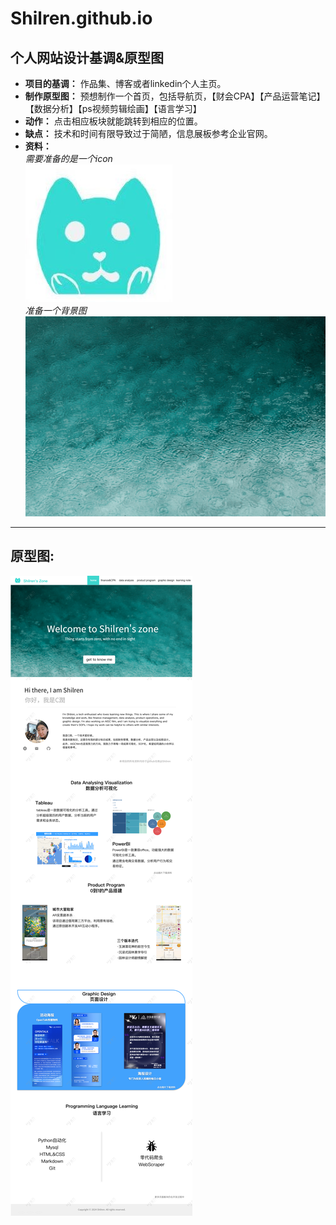 # Shilren.github.io
## 个人网站设计基调&原型图
- **项目的基调：**
作品集、博客或者linkedin个人主页。
- **制作原型图：**
预想制作一个首页，包括导航页，【财会CPA】【产品运营笔记】【数据分析】【ps视频剪辑绘画】【语言学习】
- **动作：**
点击相应板块就能跳转到相应的位置。
- **缺点：**
技术和时间有限导致过于简陋，信息展板参考企业官网。
- **资料：**  
    *需要准备的是一个icon*  
    ![iconpic](picture/icon.jpg "shilren's zone")  
    *准备一个背景图*
    ![backgroundpic](./picture/bule%20water.jpeg)
---
## 原型图:
![prototype](picture/首页.png "prototype")
